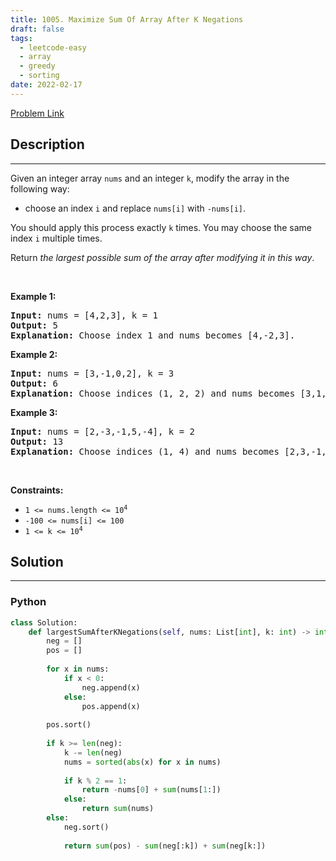```yaml
---
title: 1005. Maximize Sum Of Array After K Negations
draft: false
tags: 
  - leetcode-easy
  - array
  - greedy
  - sorting
date: 2022-02-17
---
```


[Problem Link](https://leetcode.com/problems/maximize-sum-of-array-after-k-negations/)

## Description

---
<p>Given an integer array <code>nums</code> and an integer <code>k</code>, modify the array in the following way:</p>

<ul>
	<li>choose an index <code>i</code> and replace <code>nums[i]</code> with <code>-nums[i]</code>.</li>
</ul>

<p>You should apply this process exactly <code>k</code> times. You may choose the same index <code>i</code> multiple times.</p>

<p>Return <em>the largest possible sum of the array after modifying it in this way</em>.</p>

<p>&nbsp;</p>
<p><strong class="example">Example 1:</strong></p>

<pre>
<strong>Input:</strong> nums = [4,2,3], k = 1
<strong>Output:</strong> 5
<strong>Explanation:</strong> Choose index 1 and nums becomes [4,-2,3].
</pre>

<p><strong class="example">Example 2:</strong></p>

<pre>
<strong>Input:</strong> nums = [3,-1,0,2], k = 3
<strong>Output:</strong> 6
<strong>Explanation:</strong> Choose indices (1, 2, 2) and nums becomes [3,1,0,2].
</pre>

<p><strong class="example">Example 3:</strong></p>

<pre>
<strong>Input:</strong> nums = [2,-3,-1,5,-4], k = 2
<strong>Output:</strong> 13
<strong>Explanation:</strong> Choose indices (1, 4) and nums becomes [2,3,-1,5,4].
</pre>

<p>&nbsp;</p>
<p><strong>Constraints:</strong></p>

<ul>
	<li><code>1 &lt;= nums.length &lt;= 10<sup>4</sup></code></li>
	<li><code>-100 &lt;= nums[i] &lt;= 100</code></li>
	<li><code>1 &lt;= k &lt;= 10<sup>4</sup></code></li>
</ul>


## Solution

---
### Python
``` py title='maximize-sum-of-array-after-k-negations'
class Solution:
    def largestSumAfterKNegations(self, nums: List[int], k: int) -> int:
        neg = []
        pos = []
        
        for x in nums:
            if x < 0:
                neg.append(x)
            else:
                pos.append(x)
        
        pos.sort()
        
        if k >= len(neg):
            k -= len(neg)
            nums = sorted(abs(x) for x in nums)
            
            if k % 2 == 1:
                return -nums[0] + sum(nums[1:])
            else:
                return sum(nums)
        else:
            neg.sort()
            
            return sum(pos) - sum(neg[:k]) + sum(neg[k:])
```

